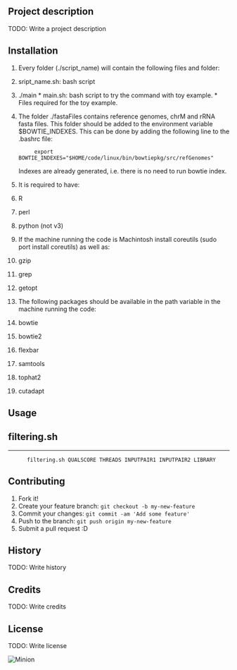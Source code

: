 Project description
-------------------

TODO: Write a project description

Installation
------------------

1. Every folder (./script_name) will contain the following files and folder:
  1. sript_name.sh: bash script
  2. ./main
    * main.sh: bash script to try the command with toy example.
    * Files required for the toy example.

2. The folder ./fastaFiles contains reference genomes, chrM and rRNA fasta files. This folder should be added to the environment variable $BOWTIE_INDEXES. This can be done by adding the following line to the .bashrc file:

            export BOWTIE_INDEXES="$HOME/code/linux/bin/bowtiepkg/src/refGenomes"

    Indexes are already generated, i.e. there is no need to run bowtie index.

3. It is required to have:
  1. R
  2. perl
  3. python (not v3)

3. If the machine running the code is Machintosh install coreutils (sudo port install coreutils) as well as:
  1. gzip
  2. grep
  3. getopt

4. The following packages should be available in the path variable in the machine running the code:
  1. bowtie
  2. bowtie2
  3. flexbar
  4. samtools
  5. tophat2
  6. cutadapt

Usage
-----------------

filtering.sh
-----------------
-----------------

          filtering.sh QUALSCORE THREADS INPUTPAIR1 INPUTPAIR2 LIBRARY

Contributing
----------------

1. Fork it!
2. Create your feature branch: `git checkout -b my-new-feature`
3. Commit your changes: `git commit -am 'Add some feature'`
4. Push to the branch: `git push origin my-new-feature`
5. Submit a pull request :D

History
---------------

TODO: Write history

Credits
---------------

TODO: Write credits

License
---------------

TODO: Write license

![Minion](http://octodex.github.com/images/minion.png)
